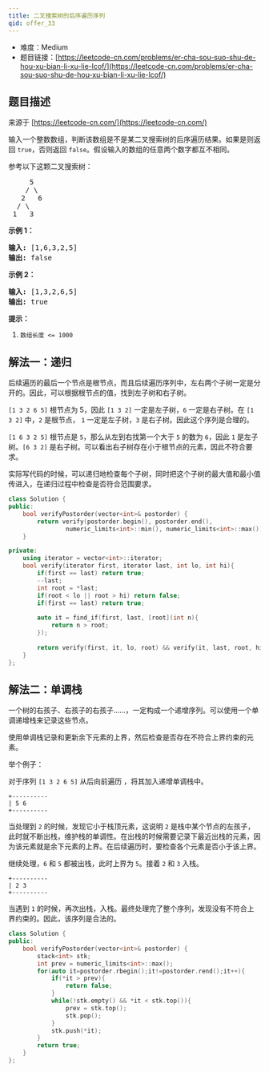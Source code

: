```yaml
---
title: 二叉搜索树的后序遍历序列
qid: offer_33
---
```



- 难度：Medium
- 题目链接：[https://leetcode-cn.com/problems/er-cha-sou-suo-shu-de-hou-xu-bian-li-xu-lie-lcof/](https://leetcode-cn.com/problems/er-cha-sou-suo-shu-de-hou-xu-bian-li-xu-lie-lcof/)


## 题目描述

来源于 [https://leetcode-cn.com/](https://leetcode-cn.com/)

<p>输入一个整数数组，判断该数组是不是某二叉搜索树的后序遍历结果。如果是则返回&nbsp;<code>true</code>，否则返回&nbsp;<code>false</code>。假设输入的数组的任意两个数字都互不相同。</p>



<p>参考以下这颗二叉搜索树：</p>

<pre>     5
    / \
   2   6
  / \
 1   3</pre>

<p><strong>示例 1：</strong></p>

<pre><strong>输入: </strong>[1,6,3,2,5]
<strong>输出: </strong>false</pre>

<p><strong>示例 2：</strong></p>

<pre><strong>输入: </strong>[1,3,2,6,5]
<strong>输出: </strong>true</pre>



<p><strong>提示：</strong></p>

<ol>
	<li><code>数组长度 &lt;= 1000</code></li>
</ol>


## 解法一：递归

后续遍历的最后一个节点是根节点，而且后续遍历序列中，左右两个子树一定是分开的。因此，可以根据根节点的值，找到左子树和右子树。


`[1 3 2 6 5]` 根节点为 5，因此 `[1 3 2]` 一定是左子树，`6` 一定是右子树。在 `[1 3 2]` 中，`2` 是根节点， `1` 一定是左子树，`3` 是右子树。因此这个序列是合理的。

`[1 6 3 2 5]` 根节点是 `5`，那么从左到右找第一个大于 `5` 的数为 `6`，因此 `1` 是左子树。`[6 3 2]` 是右子树。可以看出右子树存在小于根节点的元素，因此不符合要求。

实际写代码的时候，可以递归地检查每个子树，同时把这个子树的最大值和最小值传进入，在递归过程中检查是否符合范围要求。

```cpp
class Solution {
public:
    bool verifyPostorder(vector<int>& postorder) {
        return verify(postorder.begin(), postorder.end(),
                numeric_limits<int>::min(), numeric_limits<int>::max());
    }

private:
    using iterator = vector<int>::iterator;
    bool verify(iterator first, iterator last, int lo, int hi){
        if(first == last) return true;
        --last;
        int root = *last;
        if(root < lo || root > hi) return false;
        if(first == last) return true;
        
        auto it = find_if(first, last, [root](int n){
            return n > root;
        });
        
        return verify(first, it, lo, root) && verify(it, last, root, hi);
    }
};
```

## 解法二：单调栈

一个树的右孩子、右孩子的右孩子……，一定构成一个递增序列。可以使用一个单调递增栈来记录这些节点。

使用单调栈记录和更新余下元素的上界，然后检查是否存在不符合上界约束的元素。

举个例子：

对于序列 `[1 3 2 6 5]` 从后向前遍历 ，将其加入递增单调栈中。

```
+----------
| 5 6
+----------
```

当处理到 `2` 的时候，发现它小于栈顶元素，这说明 `2` 是栈中某个节点的左孩子，此时就不断出栈，维护栈的单调性。在出栈的时候需要记录下最近出栈的元素，因为该元素就是余下元素的上界。在后续遍历时，要检查各个元素是否小于该上界。

继续处理，`6` 和 `5` 都被出栈，此时上界为 `5`。接着 `2` 和 `3` 入栈。

```
+----------
| 2 3
+----------
```

当遇到 `1` 的时候，再次出栈，入栈。最终处理完了整个序列，发现没有不符合上界约束的。因此，该序列是合法的。


```cpp
class Solution {
public:
    bool verifyPostorder(vector<int>& postorder) {
        stack<int> stk;
        int prev = numeric_limits<int>::max();
        for(auto it=postorder.rbegin();it!=postorder.rend();it++){
            if(*it > prev){
                return false;
            }
            while(!stk.empty() && *it < stk.top()){
                prev = stk.top();
                stk.pop();
            }
            stk.push(*it);
        }
        return true;
    }
};
```